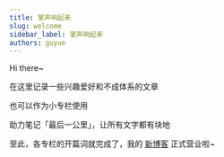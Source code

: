 ```yaml
---
title: 掌声响起来
slug: welcome
sidebar_label: 掌声响起来
authors: guyue
---
```


Hi there~

在这里记录一些兴趣爱好和不成体系的文章

也可以作为小专栏使用

助力笔记「最后一公里」，让所有文字都有块地

至此，各专栏的开篇词就完成了，我的 [新博客](/blog) 正式营业啦~
